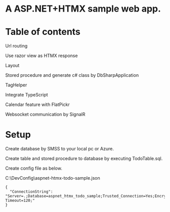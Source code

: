 # A ASP.NET+HTMX sample web app.

# Table of contents

Url routing

Use razor view as HTMX response

Layout

Stored procedure and generate c# class by DbSharpApplication

TagHelper

Integrate TypeScript

Calendar feature with FlatPickr

Websocket communication by SignalR


# Setup

Create database by SMSS to your local pc or Azure.

Create table and stored procedure to database by executing TodoTable.sql.

Create config file as below.

C:\DevConfig\aspnet-htmx-todo-sample.json

```
{
  "ConnectionString": "Server=.;Database=aspnet_htmx_todo_sample;Trusted_Connection=Yes;Encrypt=True;TrustServerCertificate=True;Connection Timeout=120;"
}
```








